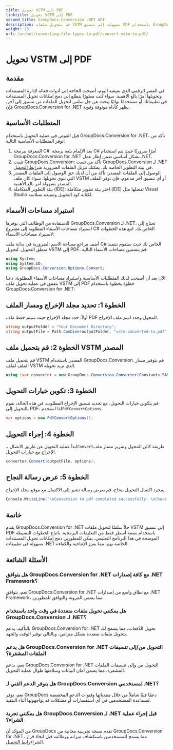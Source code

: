 ```yaml
---
title: تحويل VSTM إلى PDF
linktitle: تحويل VSTM إلى PDF
second_title: GroupDocs.Conversion .NET API
description: قم بتحويل ملفات VSTM بسهولة إلى تنسيق PDF باستخدام GroupDocs.Conversion for .NET. قم بتبسيط عملية إدارة المستندات الخاصة بك بسهولة.
weight: 13
url: /ar/net/converting-file-types-to-pdf/convert-vstm-to-pdf/
---
```


# تحويل VSTM إلى PDF

## مقدمة
في العصر الرقمي الذي نعيشه اليوم، أصبحت الحاجة إلى أدوات فعالة لإدارة المستندات وتحويلها أمرًا بالغ الأهمية. سواء كنت مطورًا يتطلع إلى دمج إمكانات تحويل المستندات في تطبيقاتك أو مستخدمًا نهائيًا يبحث عن حل سلس لتحويل الملفات من تنسيق إلى آخر، فإن GroupDocs.Conversion for .NET يظهر كأداة موثوقة وقوية.
## المتطلبات الأساسية
قبل الغوص في عملية التحويل باستخدام GroupDocs.Conversion for .NET، تأكد من توفر المتطلبات الأساسية التالية:
1. المعرفة ببرمجة C#: يعد الإلمام بلغة برمجة C# أمرًا ضروريًا حيث يتم استخدام GroupDocs.Conversion for .NET بشكل أساسي ضمن إطار عمل .NET.
2.  تثبيت GroupDocs.Conversion: تأكد من تثبيت GroupDocs.Conversion لـ .NET في بيئة التطوير الخاصة بك. يمكنك تنزيل الملفات الضرورية من[رابط التحميل](https://releases.groupdocs.com/conversion/net/).
3. الوصول إلى الملفات المصدر: تأكد من أن لديك حق الوصول إلى الملفات المصدر التي تنوي تحويلها. سواء كان ملف VSTM أو أي تنسيق آخر مدعوم، فإن توفر الملف المصدر بسهولة أمر بالغ الأهمية.
4. بيئة التطوير المتكاملة (IDE): اختر بيئة تطوير متكاملة (IDE) تفضلها مثل Visual Studio لكتابة كود التحويل وتنفيذه بسلاسة.

## استيراد مساحات الأسماء
للاستفادة من الوظائف التي يوفرها GroupDocs.Conversion لـ .NET، تحتاج إلى استيراد مساحات الأسماء المطلوبة إلى مشروع C# الخاص بك. اتبع هذه الخطوات لاستيراد مساحات الأسماء:

أضف مراجع مساحة الاسم الضرورية في بداية ملف C# الخاص بك حيث ستقوم بتنفيذ منطق التحويل. لتحويل VSTM إلى PDF، قم بتضمين مساحات الأسماء التالية:
```csharp
using System;
using System.IO;
using GroupDocs.Conversion.Options.Convert;
```

الآن بعد أن أصبحت لديك المتطلبات الأساسية واستيراد مساحات الأسماء المطلوبة، دعنا نتعمق في عملية تحويل ملف VSTM إلى PDF خطوة بخطوة باستخدام GroupDocs.Conversion for .NET:
## الخطوة 1: تحديد مجلد الإخراج ومسار الملف
أولاً، حدد مجلد الإخراج حيث سيتم حفظ ملف PDF المحول وحدد اسم ملف الإخراج.
```csharp
string outputFolder = "Your Document Directory";
string outputFile = Path.Combine(outputFolder, "vstm-converted-to.pdf");
```
## الخطوة 2: قم بتحميل ملف VSTM المصدر
قم بتحميل ملف VSTM المصدر باستخدام GroupDocs.Conversion. قم بتوفير مسار الملف لملف VSTM الذي تريد تحويله.
```csharp
using (var converter = new GroupDocs.Conversion.Converter(Constants.SAMPLE_VSTM))
```
## الخطوة 3: تكوين خيارات التحويل
 قم بتكوين خيارات التحويل، مع تحديد تنسيق الإخراج المطلوب. في هذه الحالة، نقوم بالتحويل إلى PDF، لذا استخدم`PdfConvertOptions`.
```csharp
var options = new PdfConvertOptions();
```
## الخطوة 4: إجراء التحويل
 ابدأ عملية التحويل عن طريق الاتصال بـ`Convert`طريقة كائن المحول وتمرير مسار ملف الإخراج مع خيارات التحويل.
```csharp
converter.Convert(outputFile, options);
```
## الخطوة 5: عرض رسالة النجاح
بمجرد اكتمال التحويل بنجاح، قم بعرض رسالة تشير إلى الاكتمال مع موقع مجلد الإخراج.
```csharp
Console.WriteLine("\nConversion to pdf completed successfully. \nCheck output in {0}", outputFolder);
```

## خاتمة
يقدم GroupDocs.Conversion for .NET حلاً سلسًا لتحويل ملفات VSTM إلى تنسيق PDF باستخدام بضعة أسطر فقط من التعليمات البرمجية. باتباع الخطوات البسيطة الموضحة في هذا البرنامج التعليمي، يمكن للمطورين دمج إمكانات تحويل المستندات بسهولة في تطبيقات .NET الخاصة بهم، مما يعزز الإنتاجية والكفاءة.
## الأسئلة الشائعة
### هل يتوافق GroupDocs.Conversion for .NET مع كافة إصدارات .NET Framework؟
نعم، يتوافق GroupDocs.Conversion for .NET مع نطاق واسع من إصدارات .NET Framework، مما يضمن المرونة والتوافق للمطورين.
### هل يمكنني تحويل ملفات متعددة في وقت واحد باستخدام GroupDocs.Conversion لـ .NET؟
بالتأكيد، يدعم GroupDocs.Conversion for .NET تحويل الدُفعات، مما يسمح لك بتحويل ملفات متعددة بشكل متزامن، وبالتالي توفير الوقت والجهد.
### هل يدعم GroupDocs.Conversion for .NET التحويل من/إلى تنسيقات الملفات المشفرة؟
نعم، يدعم GroupDocs.Conversion for .NET التحويل من وإلى تنسيقات الملفات المشفرة، مما يضمن أمان البيانات وسلامتها طوال عملية التحويل.
### هل يتوفر الدعم الفني لـ GroupDocs.Conversion لمستخدمي .NET؟
نعم، توفر GroupDocs دعمًا فنيًا شاملاً من خلال منتدياتها وقنوات الدعم المخصصة لمساعدة المستخدمين في أي استفسارات أو مشكلات قد يواجهونها أثناء التنفيذ.
### هل يمكنني تجربة GroupDocs.Conversion لـ .NET قبل إجراء عملية الشراء؟
 من المؤكد أن GroupDocs تقدم نسخة تجريبية مجانية من GroupDocs.Conversion for .NET، مما يسمح للمستخدمين باستكشاف ميزاته ووظائفه قبل اتخاذ قرار الشراء[رابط التحميل](https://releases.groupdocs.com/conversion/net/).